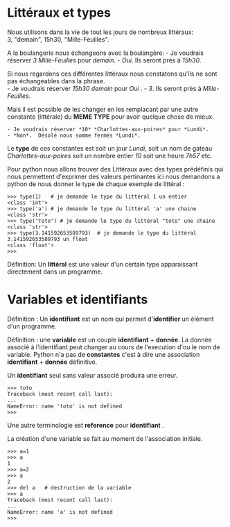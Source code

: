 
# Littéraux et types

Nous utilisons dans la vie de tout les jours de nombreux littéraux:  
3, "demain", 15h30, "Mille-Feuilles".

A la boulangerie nous échangeons avec la boulangère:
    - Je voudrais réserver *3* *Mille-Feuilles* pour *demain*.
    - *Oui*. Ils seront près à *15h30*.


Si nous regardons ces différentes littéraux nous constatons qu'ils ne sont pas échangeables dans la phrase.  
    - Je voudrais réserver *15h30* *demain* pour *Oui* .
    - *3*. Ils seront près à *Mille-Feuilles*.

Mais il est possible de les changer en les remplacant par une autre constante (littérale) du **MEME TYPE** pour avoir quelque chose de mieux.

    - Je voudrais réserver *10* *Charlottes-aux-poires* pour *Lundi*.
    - *Non*.  Désolé nous somme fermés *Lundi*.


Le **type** de ces constantes est soit un jour *Lundi*, soit un nom de gateau *Charlottes-aux-poires* soit un nombre entier *10* soit une heure *7h57* etc.

Pour python nous allons trouver des Littéraux avec des types prédéfinis qui nous permettent d'exprimer des valeurs pertinantes ici nous demandons a python de nous donner le type de chaque exemple de littéral :

	>>> type(1)   # je demande le type du littéral 1 un entier 
	<class 'int'>
	>>> type('a') # je demande le type du littéral 'a' une chaine 
	<class 'str'>
	>>> type("Toto") # je demande le type du littéral "toto" une chaine 
	<class 'str'>
	>>> type(3.141592653589793)  # je demande le type du littéral 3.141592653589793 un float
	<class 'float'>
	>>> 

Définition: Un **littéral** est une valeur d'un certain type apparaissant directement dans un programme.

# Variables et identifiants 


Définition : Un **identifiant** est un nom qui permet d'**identifier** un élément d'un programme.

Définition : une **variable** est un couple **identifiant** + **donnée**. La donnée associé à l'identifiant peut changer au cours de l'execution d'ou le nom de variable. Python n'a pas de **constantes** c'est à dire une association **identifiant** + **donnée** définitive.  

Un **identifiant** seul sans valeur associé produira une erreur.

	>>> toto
	Traceback (most recent call last):
	...
	NameError: name 'toto' is not defined
	>>> 

Une autre terminologie est **reference** pour **identifiant** .

La création d'une variable se fait au moment de l'association initiale.

	>>> a=1
	>>> a
	1
	>>> a=2
	>>> a
	2
	>>> del a   # destruction de la variable 
	>>> a
	Traceback (most recent call last):
	...
	NameError: name 'a' is not defined
	>>> 


